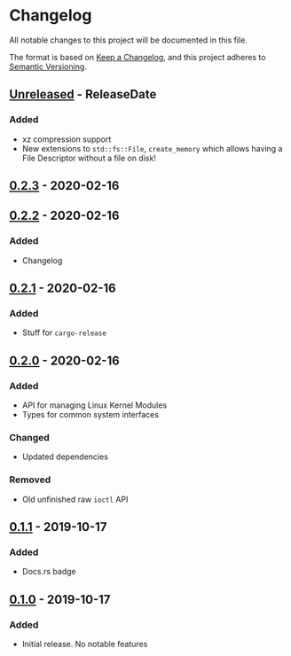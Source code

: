 # Changelog

All notable changes to this project will be documented in this file.

The format is based on [Keep a Changelog](https://keepachangelog.com/en/1.1.0/),
and this project adheres to [Semantic Versioning](https://semver.org/spec/v2.0.0.html).

<!-- next-header -->

## [Unreleased] - ReleaseDate

### Added

- xz compression support
- New extensions to `std::fs::File`,
  `create_memory` which allows having a File Descriptor without a file on disk!

## [0.2.3] - 2020-02-16

## [0.2.2] - 2020-02-16

### Added

- Changelog

## [0.2.1] - 2020-02-16

### Added

- Stuff for `cargo-release`

## [0.2.0] - 2020-02-16

### Added

- API for managing Linux Kernel Modules
- Types for common system interfaces

### Changed

- Updated dependencies

### Removed

- Old unfinished raw `ioctl` API

## [0.1.1] - 2019-10-17

### Added

- Docs.rs badge

## [0.1.0] - 2019-10-17

### Added

- Initial release. No notable features

<!-- next-url -->
[Unreleased]: https://github.com/DianaNites/linapi/compare/v0.2.3...HEAD
[0.2.3]: https://github.com/DianaNites/linapi/compare/v0.2.2...v0.2.3
[0.2.2]: https://github.com/DianaNites/linapi/compare/v0.2.1...v0.2.2
[0.2.1]: https://github.com/DianaNites/linapi/compare/v0.2.0...v0.2.1
[0.2.0]: https://github.com/DianaNites/linapi/compare/v0.1.1...v0.2.0
[0.1.1]: https://github.com/DianaNites/linapi/compare/v0.1.0...v0.1.1
[0.1.0]: https://github.com/DianaNites/linapi/releases/tag/v0.1.0
